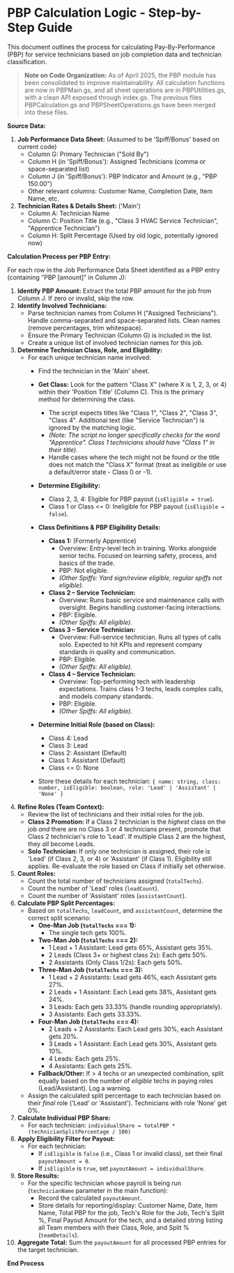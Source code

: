 # PBP Calculation Logic - Step-by-Step Guide

This document outlines the process for calculating Pay-By-Performance (PBP) for service technicians based on job completion data and technician classification.

> **Note on Code Organization:** As of April 2025, the PBP module has been consolidated to improve maintainability. All calculation functions are now in PBPMain.gs, and all sheet operations are in PBPUtilities.gs, with a clean API exposed through index.gs. The previous files PBPCalculation.gs and PBPSheetOperations.gs have been merged into these files.

**Source Data:**

1.  **Job Performance Data Sheet:** (Assumed to be 'Spiff/Bonus' based on current code)
    *   Column G: Primary Technician ("Sold By")
    *   Column H (in 'Spiff/Bonus'): Assigned Technicians (comma or space-separated list)
    *   Column J (in 'Spiff/Bonus'): PBP Indicator and Amount (e.g., "PBP 150.00")
    *   Other relevant columns: Customer Name, Completion Date, Item Name, etc.
2.  **Technician Rates & Details Sheet:** ('Main')
    *   Column A: Technician Name
    *   Column C: Position Title (e.g., "Class 3 HVAC Service Technician", "Apprentice Technician")
    *   Column H: Split Percentage (Used by old logic, potentially ignored now)

**Calculation Process per PBP Entry:**

For each row in the Job Performance Data Sheet identified as a PBP entry (containing "PBP [amount]" in Column J):

1.  **Identify PBP Amount:** Extract the total PBP amount for the job from Column J. If zero or invalid, skip the row.
2.  **Identify Involved Technicians:**
    *   Parse technician names from Column H ("Assigned Technicians"). Handle comma-separated and space-separated lists. Clean names (remove percentages, trim whitespace).
    *   Ensure the Primary Technician (Column G) is included in the list.
    *   Create a unique list of involved technician names for this job.
3.  **Determine Technician Class, Role, and Eligibility:**
    *   For each unique technician name involved:
        *   Find the technician in the 'Main' sheet.
        *   **Get Class:** Look for the pattern "Class X" (where X is 1, 2, 3, or 4) within their 'Position Title' (Column C). This is the primary method for determining the class.
            *   The script expects titles like "Class 1", "Class 2", "Class 3", "Class 4". Additional text (like "Service Technician") is ignored by the matching logic.
            *   *(Note: The script no longer specifically checks for the word "Apprentice". Class 1 technicians should have "Class 1" in their title).*
            *   Handle cases where the tech might not be found or the title does not match the "Class X" format (treat as ineligible or use a default/error state - Class 0 or -1).
        *   **Determine Eligibility:**
            *   Class 2, 3, 4: Eligible for PBP payout (`isEligible = true`).
            *   Class 1 or Class <= 0: Ineligible for PBP payout (`isEligible = false`).

        *   **Class Definitions & PBP Eligibility Details:**
            *   **Class 1:** (Formerly Apprentice)
                *   Overview: Entry-level tech in training. Works alongside senior techs. Focused on learning safety, process, and basics of the trade.
                *   PBP: Not eligible.
                *   *(Other Spiffs: Yard sign/review eligible, regular spiffs not eligible).*
            *   **Class 2 – Service Technician:**
                *   Overview: Runs basic service and maintenance calls with oversight. Begins handling customer-facing interactions.
                *   PBP: Eligible.
                *   *(Other Spiffs: All eligible).*
            *   **Class 3 – Service Technician:**
                *   Overview: Full-service technician. Runs all types of calls solo. Expected to hit KPIs and represent company standards in quality and communication.
                *   PBP: Eligible.
                *   *(Other Spiffs: All eligible).*
            *   **Class 4 – Service Technician:**
                *   Overview: Top-performing tech with leadership expectations. Trains class 1-3 techs, leads complex calls, and models company standards.
                *   PBP: Eligible.
                *   *(Other Spiffs: All eligible).*

        *   **Determine Initial Role (based on Class):**
            *   Class 4: Lead
            *   Class 3: Lead
            *   Class 2: Assistant (Default)
            *   Class 1: Assistant (Default)
            *   Class <= 0: None
        *   Store these details for each technician: `{ name: string, class: number, isEligible: boolean, role: 'Lead' | 'Assistant' | 'None' }`
4.  **Refine Roles (Team Context):**
    *   Review the list of technicians and their initial roles for the job.
    *   **Class 2 Promotion:** If a Class 2 technician is the *highest* class on the job *and* there are no Class 3 or 4 technicians present, promote that Class 2 technician's role to 'Lead'. If multiple Class 2 are the highest, they *all* become Leads.
    *   **Solo Technician:** If only one technician is assigned, their role is 'Lead' (if Class 2, 3, or 4) or 'Assistant' (if Class 1). Eligibility still applies. Re-evaluate the role based on Class if initially set otherwise.
5.  **Count Roles:**
    *   Count the total number of technicians assigned (`totalTechs`).
    *   Count the number of 'Lead' roles (`leadCount`).
    *   Count the number of 'Assistant' roles (`assistantCount`).
6.  **Calculate PBP Split Percentages:**
    *   Based on `totalTechs`, `leadCount`, and `assistantCount`, determine the correct split scenario:
        *   **One-Man Job (`totalTechs` === 1):**
            *   The single tech gets 100%.
        *   **Two-Man Job (`totalTechs` === 2):**
            *   1 Lead + 1 Assistant: Lead gets 65%, Assistant gets 35%.
            *   2 Leads (Class 3+ or highest class 2s): Each gets 50%.
            *   2 Assistants (Only Class 1/2s): Each gets 50%.
        *   **Three-Man Job (`totalTechs` === 3):**
            *   1 Lead + 2 Assistants: Lead gets 46%, each Assistant gets 27%.
            *   2 Leads + 1 Assistant: Each Lead gets 38%, Assistant gets 24%.
            *   3 Leads: Each gets 33.33% (handle rounding appropriately).
            *   3 Assistants: Each gets 33.33%.
        *   **Four-Man Job (`totalTechs` === 4):**
            *   2 Leads + 2 Assistants: Each Lead gets 30%, each Assistant gets 20%.
            *   3 Leads + 1 Assistant: Each Lead gets 30%, Assistant gets 10%.
            *   4 Leads: Each gets 25%.
            *   4 Assistants: Each gets 25%.
        *   **Fallback/Other:** If > 4 techs or an unexpected combination, split equally based on the number of *eligible* techs in paying roles (Lead/Assistant). Log a warning.
    *   Assign the calculated split percentage to each technician based on their *final* role ('Lead' or 'Assistant'). Technicians with role 'None' get 0%.
7.  **Calculate Individual PBP Share:**
    *   For each technician: `individualShare = totalPBP * (technicianSplitPercentage / 100)`
8.  **Apply Eligibility Filter for Payout:**
    *   For each technician:
        *   If `isEligible` is `false` (i.e., Class 1 or invalid class), set their final `payoutAmount = 0`.
        *   If `isEligible` is `true`, set `payoutAmount = individualShare`.
9.  **Store Results:**
    *   For the specific technician whose payroll is being run (`technicianName` parameter in the main function):
        *   Record the calculated `payoutAmount`.
        *   Store details for reporting/display: Customer Name, Date, Item Name, Total PBP for the job, Tech's Role for the Job, Tech's Split %, Final Payout Amount for the tech, and a detailed string listing all Team members with their Class, Role, and Split % (`teamDetails`).
10. **Aggregate Total:** Sum the `payoutAmount` for all processed PBP entries for the target technician.

**End Process** 